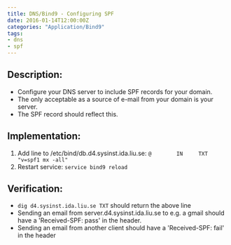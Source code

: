 ```yaml
---
title: DNS/Bind9 - Configuring SPF
date: 2016-01-14T12:00:00Z
categories: "Application/Bind9"
tags:
- dns
- spf
---
```

## Description:
* Configure your DNS server to include SPF records for your domain.
* The only acceptable as a source of e-mail from your domain is your server.
* The SPF record should reflect this.

## Implementation:
1. Add line to /etc/bind/db.d4.sysinst.ida.liu.se:
    ```@        IN     TXT     "v=spf1 mx -all"```
2. Restart service:
    ```service bind9 reload```

## Verification:
* `dig d4.sysinst.ida.liu.se TXT` should return the above line
* Sending an email from server.d4.sysinst.ida.liu.se to e.g. a gmail should
    have a 'Received-SPF: pass' in the header.
* Sending an email from another client should have a 'Received-SPF: fail' in the
    header

